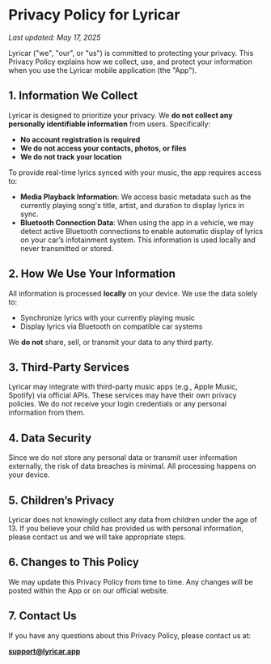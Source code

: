 # Privacy Policy for Lyricar
_Last updated: May 17, 2025_

Lyricar ("we", "our", or "us") is committed to protecting your privacy. This Privacy Policy explains how we collect, use, and protect your information when you use the Lyricar mobile application (the "App").

## 1. Information We Collect

Lyricar is designed to prioritize your privacy. We **do not collect any personally identifiable information** from users. Specifically:

- **No account registration is required**  
- **We do not access your contacts, photos, or files**  
- **We do not track your location**

To provide real-time lyrics synced with your music, the app requires access to:

- **Media Playback Information**: We access basic metadata such as the currently playing song's title, artist, and duration to display lyrics in sync.
- **Bluetooth Connection Data**: When using the app in a vehicle, we may detect active Bluetooth connections to enable automatic display of lyrics on your car’s infotainment system. This information is used locally and never transmitted or stored.

## 2. How We Use Your Information

All information is processed **locally** on your device. We use the data solely to:

- Synchronize lyrics with your currently playing music
- Display lyrics via Bluetooth on compatible car systems

We **do not** share, sell, or transmit your data to any third party.

## 3. Third-Party Services

Lyricar may integrate with third-party music apps (e.g., Apple Music, Spotify) via official APIs. These services may have their own privacy policies. We do not receive your login credentials or any personal information from them.

## 4. Data Security

Since we do not store any personal data or transmit user information externally, the risk of data breaches is minimal. All processing happens on your device.

## 5. Children’s Privacy

Lyricar does not knowingly collect any data from children under the age of 13. If you believe your child has provided us with personal information, please contact us and we will take appropriate steps.

## 6. Changes to This Policy

We may update this Privacy Policy from time to time. Any changes will be posted within the App or on our official website.

## 7. Contact Us

If you have any questions about this Privacy Policy, please contact us at:

**support@lyricar.app**

